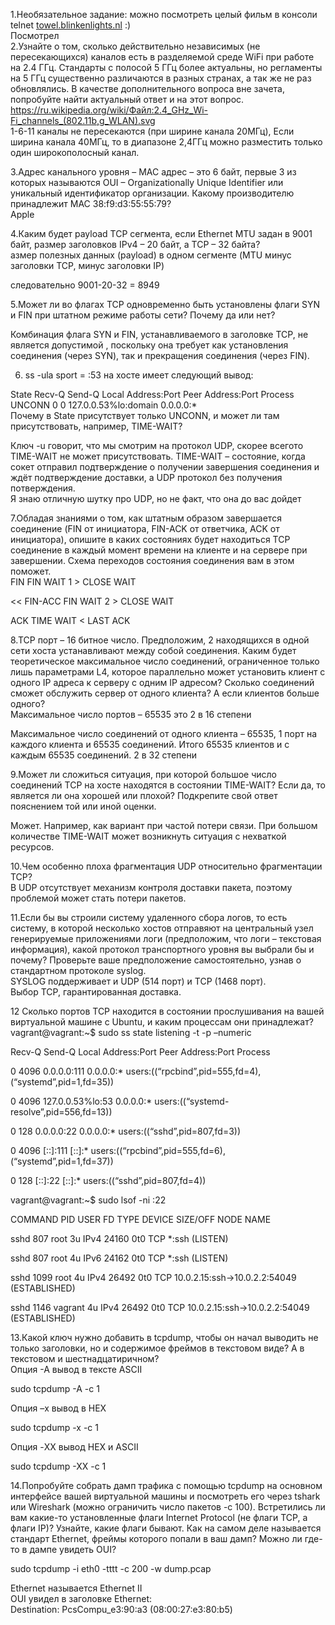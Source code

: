 <p class="has-line-data" data-line-start="0" data-line-end="5">1.Необязательное задание: можно посмотреть целый фильм в консоли telnet <a href="http://towel.blinkenlights.nl">towel.blinkenlights.nl</a> :)<br>
Посмотрел<br>
2.Узнайте о том, сколько действительно независимых (не пересекающихся) каналов есть в разделяемой среде WiFi при работе на 2.4 ГГц. Стандарты с полосой 5 ГГц более актуальны, но регламенты на 5 ГГц существенно различаются в разных странах, а так же не раз обновлялись. В качестве дополнительного вопроса вне зачета, попробуйте найти актуальный ответ и на этот вопрос.<br>
<a href="https://ru.wikipedia.org/wiki/%D0%A4%D0%B0%D0%B9%D0%BB:2.4_GHz_Wi-Fi_channels_(802.11b,g_WLAN).svg">https://ru.wikipedia.org/wiki/Файл:2.4_GHz_Wi-Fi_channels_(802.11b,g_WLAN).svg</a><br>
1-6-11 каналы не пересекаются (при ширине канала 20МГц), Если ширина канала 40МГц, то в диапазоне 2,4ГГц можно разместить только один широкополосный канал.</p>
<p class="has-line-data" data-line-start="7" data-line-end="9">3.Адрес канального уровня – MAC адрес – это 6 байт, первые 3 из которых называются OUI – Organizationally Unique Identifier или уникальный идентификатор организации. Какому производителю принадлежит MAC 38:f9:d3:55:55:79?<br>
Apple</p>
<p class="has-line-data" data-line-start="10" data-line-end="12">4.Каким будет payload TCP сегмента, если Ethernet MTU задан в 9001 байт, размер заголовков IPv4 – 20 байт, а TCP – 32 байта?<br>
азмер полезных данных (payload) в одном сегменте (MTU минус заголовки TCP, минус заголовки IP)</p>
<p class="has-line-data" data-line-start="13" data-line-end="14">следовательно 9001-20-32 = 8949</p>
<p class="has-line-data" data-line-start="16" data-line-end="17">5.Может ли во флагах TCP одновременно быть установлены флаги SYN и FIN при штатном режиме работы сети? Почему да или нет?</p>
<p class="has-line-data" data-line-start="18" data-line-end="19">Комбинация флага SYN и FIN, устанавливаемого в заголовке TCP, не является допустимой , поскольку она требует как установления соединения (через SYN), так и прекращения соединения (через FIN).</p>
<ol start="6">
<li class="has-line-data" data-line-start="21" data-line-end="23">ss -ula sport = :53 на хосте имеет следующий вывод:</li>
</ol>
<p class="has-line-data" data-line-start="23" data-line-end="26">State           Recv-Q          Send-Q                   Local Address:Port                     Peer Address:Port          Process<br>
UNCONN          0               0                        127.0.0.53%lo:domain                        0.0.0.0:*<br>
Почему в State присутствует только UNCONN, и может ли там присутствовать, например, TIME-WAIT?</p>
<p class="has-line-data" data-line-start="27" data-line-end="29">Ключ -u говорит, что мы смотрим на протокол UDP, скорее всегото TIME-WAIT не может присутствовать. TIME-WAIT – состояние, когда сокет отправил подтверждение о получении завершения соединения и ждёт подтверждение доставки, а UDP  протокол без получения потверждения.<br>
Я знаю отличную шутку про UDP, но не факт, что она до вас дойдет</p>
<p class="has-line-data" data-line-start="32" data-line-end="34">7.Обладая знаниями о том, как штатным образом завершается соединение (FIN от инициатора, FIN-ACK от ответчика, ACK от инициатора), опишите в каких состояниях будет находиться TCP соединение в каждый момент времени на клиенте и на сервере при завершении. Схема переходов состояния соединения вам в этом поможет.<br>
FIN FIN WAIT 1 &gt; CLOSE WAIT</p>
<p class="has-line-data" data-line-start="35" data-line-end="36">&lt;&lt; FIN-ACC FIN WAIT 2 &gt; CLOSE WAIT</p>
<p class="has-line-data" data-line-start="37" data-line-end="38">ACK TIME WAIT &lt; LAST ACK</p>
<p class="has-line-data" data-line-start="40" data-line-end="42">8.TCP порт – 16 битное число. Предположим, 2 находящихся в одной сети хоста устанавливают между собой соединения. Каким будет теоретическое максимальное число соединений, ограниченное только лишь параметрами L4, которое параллельно может установить клиент с одного IP адреса к серверу с одним IP адресом? Сколько соединений сможет обслужить сервер от одного клиента? А если клиентов больше одного?<br>
Максимальное число портов – 65535 это 2 в 16 степени</p>
<p class="has-line-data" data-line-start="43" data-line-end="44">Максимальное число соединений от одного клиента – 65535, 1 порт на каждого клиента и 65535 соединений. Итого 65535 клиентов и с каждым 65535 соединений. 2 в 32 степени</p>
<p class="has-line-data" data-line-start="46" data-line-end="47">9.Может ли сложиться ситуация, при которой большое число соединений TCP на хосте находятся в состоянии TIME-WAIT? Если да, то является ли она хорошей или плохой? Подкрепите свой ответ пояснением той или иной оценки.</p>
<p class="has-line-data" data-line-start="48" data-line-end="49">Может. Например, как вариант при частой потери связи. При большом количестве TIME-WAIT может возникнуть ситуация с нехваткой  ресурсов.</p>
<p class="has-line-data" data-line-start="50" data-line-end="52">10.Чем особенно плоха фрагментация UDP относительно фрагментации TCP?<br>
В UDP отсутствует механизм контроля доставки пакета, поэтому проблемой может стать потери пакетов.</p>
<p class="has-line-data" data-line-start="53" data-line-end="56">11.Если бы вы строили систему удаленного сбора логов, то есть систему, в которой несколько хостов отправяют на центральный узел генерируемые приложениями логи (предположим, что логи – текстовая информация), какой протокол транспортного уровня вы выбрали бы и почему? Проверьте ваше предположение самостоятельно, узнав о стандартном протоколе syslog.<br>
SYSLOG поддерживает и UDP (514 порт) и TCP (1468 порт).<br>
Выбор TCP, гарантированная доставка.</p>
<p class="has-line-data" data-line-start="58" data-line-end="60">12 Сколько портов TCP находится в состоянии прослушивания на вашей виртуальной машине с Ubuntu, и каким процессам они принадлежат?<br>
vagrant@vagrant:~$ sudo ss state listening -t -p –numeric</p>
<p class="has-line-data" data-line-start="61" data-line-end="62">Recv-Q Send-Q Local Address:Port Peer Address:Port Process</p>
<p class="has-line-data" data-line-start="63" data-line-end="64">0 4096 0.0.0.0:111 0.0.0.0:* users:((“rpcbind”,pid=555,fd=4),(“systemd”,pid=1,fd=35))</p>
<p class="has-line-data" data-line-start="65" data-line-end="66">0 4096 127.0.0.53%lo:53 0.0.0.0:* users:((“systemd-resolve”,pid=556,fd=13))</p>
<p class="has-line-data" data-line-start="67" data-line-end="68">0 128 0.0.0.0:22 0.0.0.0:* users:((“sshd”,pid=807,fd=3))</p>
<p class="has-line-data" data-line-start="69" data-line-end="70">0 4096 [::]:111 [::]:* users:((“rpcbind”,pid=555,fd=6),(“systemd”,pid=1,fd=37))</p>
<p class="has-line-data" data-line-start="71" data-line-end="72">0 128 [::]:22 [::]:* users:((“sshd”,pid=807,fd=4))</p>
<p class="has-line-data" data-line-start="75" data-line-end="76">vagrant@vagrant:~$ sudo lsof -ni :22</p>
<p class="has-line-data" data-line-start="77" data-line-end="78">COMMAND PID USER FD TYPE DEVICE SIZE/OFF NODE NAME</p>
<p class="has-line-data" data-line-start="79" data-line-end="80">sshd 807 root 3u IPv4 24160 0t0 TCP *:ssh (LISTEN)</p>
<p class="has-line-data" data-line-start="81" data-line-end="82">sshd 807 root 4u IPv6 24162 0t0 TCP *:ssh (LISTEN)</p>
<p class="has-line-data" data-line-start="83" data-line-end="84">sshd 1099 root 4u IPv4 26492 0t0 TCP 10.0.2.15:ssh-&gt;10.0.2.2:54049 (ESTABLISHED)</p>
<p class="has-line-data" data-line-start="85" data-line-end="86">sshd 1146 vagrant 4u IPv4 26492 0t0 TCP 10.0.2.15:ssh-&gt;10.0.2.2:54049 (ESTABLISHED)</p>
<p class="has-line-data" data-line-start="87" data-line-end="89">13.Какой ключ нужно добавить в tcpdump, чтобы он начал выводить не только заголовки, но и содержимое фреймов в текстовом виде? А в текстовом и шестнадцатиричном?<br>
Опция -А вывод в тексте ASCII</p>
<p class="has-line-data" data-line-start="90" data-line-end="91">sudo tcpdump -A -c 1</p>
<p class="has-line-data" data-line-start="92" data-line-end="93">Опция –x вывод в HEX</p>
<p class="has-line-data" data-line-start="94" data-line-end="95">sudo tcpdump -x -c 1</p>
<p class="has-line-data" data-line-start="96" data-line-end="97">Опция -XX вывод HEX и ASCII</p>
<p class="has-line-data" data-line-start="98" data-line-end="99">sudo tcpdump -XX -c 1</p>
<p class="has-line-data" data-line-start="103" data-line-end="104">14.Попробуйте собрать дамп трафика с помощью tcpdump на основном интерфейсе вашей виртуальной машины и посмотреть его через tshark или Wireshark (можно ограничить число пакетов -c 100). Встретились ли вам какие-то установленные флаги Internet Protocol (не флаги TCP, а флаги IP)? Узнайте, какие флаги бывают. Как на самом деле называется стандарт Ethernet, фреймы которого попали в ваш дамп? Можно ли где-то в дампе увидеть OUI?</p>
<p class="has-line-data" data-line-start="105" data-line-end="106">sudo tcpdump -i eth0 -tttt -c 200 -w dump.pcap</p>
<p class="has-line-data" data-line-start="107" data-line-end="110">Ethernet называется Ethernet II<br>
OUI увидел в заголовке Ethernet:<br>
Destination: PcsCompu_e3:90:а3 (08:00:27:e3:80:b5)</p>
